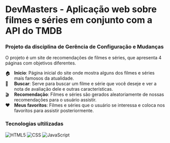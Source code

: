 # DevMasters - Aplicação web sobre filmes e séries em conjunto com a API do TMDB

### Projeto da disciplina de Gerência de Configuração e Mudanças

O projeto é um site de recomendações de filmes e séries, que apresenta 4 páginas com objetivos diferentes. <br>

<style>
    ol {
      list-style-type: none;
      padding: 0;
    }
    ol li {
      position: relative;
      padding-left: 2em;
    }
    ol li::before {
      content: '';
      position: absolute;
      left: 0;
      top: 0;
    }
    ol li:nth-child(1)::before {
      content: '🏠';
    }
    ol li:nth-child(2)::before {
      content: '🔎';
    }
    ol li:nth-child(3)::before {
      content: '🎬';
    }
    ol li:nth-child(4)::before {
      content: '❤️';
    }
  </style>

<ol>
  <li><b>Inicio</b>: Página inicial do site onde mostra alguns dos filmes e séries mais famosos da atualidade.</li>
  <li><b>Buscar</b>: Serve para buscar um filme e série que você deseje e ver a nota de avaliação dele e outras características.</li>
  <li><b>Recomendação</b>: Filmes e séries são gerados aleatoriamente de nossas recomendações para o usuário assistir.</li>
  <li><b>Meus favoritos</b>: Filmes e séries que o usuário se interessa e coloca nos favoritos para assistir posteriormente.</li> 
</ol>

### Tecnologias ultilizadas

![HTML5](https://img.shields.io/badge/HTML5-E34F26?style=for-the-badge&logo=html5&logoColor=white)
![CSS](https://img.shields.io/badge/CSS3-1572B6?style=for-the-badge&logo=css3&logoColor=white)
![JavaScript](    https://img.shields.io/badge/JavaScript-F7DF1E?style=for-the-badge&logo=javascript&logoColor=black)

